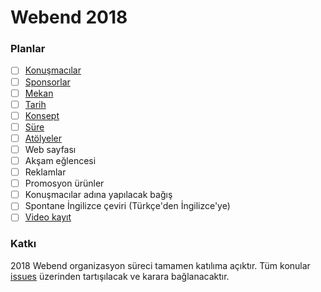 # Webend 2018

### Planlar

- [ ] [Konuşmacılar](https://github.com/Webendorg/2018/issues/2)
- [ ] [Sponsorlar](https://github.com/Webendorg/2018/issues/8)
- [ ] [Mekan](https://github.com/Webendorg/2018/issues/1)
- [ ] [Tarih](https://github.com/Webendorg/2018/issues/3)
- [ ] [Konsept](https://github.com/Webendorg/2018/issues/4)
- [ ] [Süre](https://github.com/Webendorg/2018/issues/5)
- [ ] [Atölyeler](https://github.com/Webendorg/2018/issues/6)
- [ ] Web sayfası
- [ ] Akşam eğlencesi
- [ ] Reklamlar
- [ ] Promosyon ürünler
- [ ] Konuşmacılar adına yapılacak bağış
- [ ] Spontane İngilizce çeviri (Türkçe'den İngilizce'ye)
- [ ] [Video kayıt](https://github.com/Webendorg/2018/issues/7)

### Katkı

2018 Webend organizasyon süreci tamamen katılıma açıktır. Tüm konular [issues](https://github.com/Webendorg/2018/issues) üzerinden tartışılacak ve karara bağlanacaktır.
